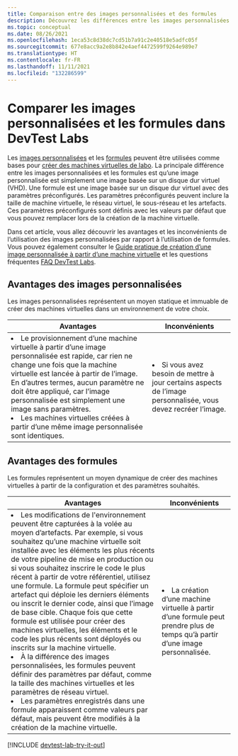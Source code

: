```yaml
---
title: Comparaison entre des images personnalisées et des formules
description: Découvrez les différences entre les images personnalisées et les formules comme bases de machine virtuelle afin de déterminer laquelle correspond le mieux à votre environnement.
ms.topic: conceptual
ms.date: 08/26/2021
ms.openlocfilehash: 1eca53c8d38dc7cd51b7a91c2e40518e5adfc05f
ms.sourcegitcommit: 677e8acc9a2e8b842e4aef4472599f9264e989e7
ms.translationtype: HT
ms.contentlocale: fr-FR
ms.lasthandoff: 11/11/2021
ms.locfileid: "132286599"
---
```

# <a name="compare-custom-images-and-formulas-in-devtest-labs"></a>Comparer les images personnalisées et les formules dans DevTest Labs
Les [images personnalisées](devtest-lab-create-template.md) et les [formules](devtest-lab-manage-formulas.md) peuvent être utilisées comme bases pour [créer des machines virtuelles de labo](devtest-lab-add-vm.md). La principale différence entre les images personnalisées et les formules est qu’une image personnalisée est simplement une image basée sur un disque dur virtuel (VHD). Une formule est une image basée sur un disque dur virtuel avec des paramètres préconfigurés. Les paramètres préconfigurés peuvent inclure la taille de machine virtuelle, le réseau virtuel, le sous-réseau et les artefacts. Ces paramètres préconfigurés sont définis avec les valeurs par défaut que vous pouvez remplacer lors de la création de la machine virtuelle. 

Dans cet article, vous allez découvrir les avantages et les inconvénients de l’utilisation des images personnalisées par rapport à l’utilisation de formules.  Vous pouvez également consulter le [Guide pratique de création d’une image personnalisée à partir d’une machine virtuelle](devtest-lab-create-custom-image-from-vm-using-portal.md) et les questions fréquentes [FAQ DevTest Labs](devtest-lab-faq.yml).

## <a name="custom-image-benefits"></a>Avantages des images personnalisées
Les images personnalisées représentent un moyen statique et immuable de créer des machines virtuelles dans un environnement de votre choix. 

|Avantages|Inconvénients|
|----|----|
|<li>Le provisionnement d’une machine virtuelle à partir d’une image personnalisée est rapide, car rien ne change une fois que la machine virtuelle est lancée à partir de l’image. En d’autres termes, aucun paramètre ne doit être appliqué, car l’image personnalisée est simplement une image sans paramètres. <li>Les machines virtuelles créées à partir d’une même image personnalisée sont identiques.|<li>Si vous avez besoin de mettre à jour certains aspects de l’image personnalisée, vous devez recréer l’image. |

## <a name="formula-benefits"></a>Avantages des formules
  
Les formules représentent un moyen dynamique de créer des machines virtuelles à partir de la configuration et des paramètres souhaités.

|Avantages|Inconvénients|
|----|----|
|<li>Les modifications de l'environnement peuvent être capturées à la volée au moyen d’artefacts. Par exemple, si vous souhaitez qu’une machine virtuelle soit installée avec les éléments les plus récents de votre pipeline de mise en production ou si vous souhaitez inscrire le code le plus récent à partir de votre référentiel, utilisez une formule. La formule peut spécifier un artefact qui déploie les derniers éléments ou inscrit le dernier code, ainsi que l’image de base cible. Chaque fois que cette formule est utilisée pour créer des machines virtuelles, les éléments et le code les plus récents sont déployés ou inscrits sur la machine virtuelle.  <li>À la différence des images personnalisées, les formules peuvent définir des paramètres par défaut, comme la taille des machines virtuelles et les paramètres de réseau virtuel.  <li>Les paramètres enregistrés dans une formule apparaissent comme valeurs par défaut, mais peuvent être modifiés à la création de la machine virtuelle. |<li> La création d’une machine virtuelle à partir d’une formule peut prendre plus de temps qu’à partir d’une image personnalisée.

[!INCLUDE [devtest-lab-try-it-out](../../includes/devtest-lab-try-it-out.md)]
